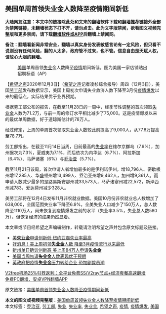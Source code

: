  <h2>美国单周首领失业金人数降至疫情期间新低</h2> <p class="notice"><b>大陆网友注意：本文中的链接除此处和文末的<a href="https://github.com/bannedbook/fanqiang" >翻墙</a>软件下载和<a href="https://github.com/killgcd/justmysocks/blob/master/README.md">翻墙推荐</a>链接外全部为禁网链接，未翻墙状态下打不开，请勿点击。此为文字版禁闻，欲看图文视频完整版和更多禁闻，请下载<a href="https://github.com/bannedbook/fanqiang">翻墙软件或APP</a>后翻墙上禁闻网。</p><p>备注：翻墙看新闻非常安全，翻墙以真实身份发表敏感言论有一定风险，但只看不说则没有任何风险，翻的人太多，政府管不过来，也不管。信息自由是天赋人权，请放心大胆的翻墙。</b></p>  <div class="entry"> <figure><figcaption> <a href="https://www.bannedbook.org/bnews/tag/%e7%be%8e%e5%9b%bd/" class="st_tag internal_tag" rel="tag" title="标签 美国 下的日志">美国</a>单周首领<a href="https://www.bannedbook.org/bnews/tag/%E5%A4%B1%E4%B8%9A/" class="st_tag internal_tag" rel="tag" title="标签 失业 下的日志">失业</a>金人数降至<a href="https://www.bannedbook.org/bnews/tag/%E7%96%AB%E6%83%85/" class="st_tag internal_tag" rel="tag" title="标签 疫情 下的日志">疫情</a>期间新低。图为美国一家店铺贴出招聘标语（AP）</figcaption></figure> <p>【<span class='wp_keywordlink_affiliate'><a href="https://www.soundofhope.org" title="希望之声" target="_blank">希望之声</a></span>2020年12月3日】（<a href="https://www.bannedbook.org/bnews/tag/%e5%b8%8c%e6%9c%9b%e4%b9%8b%e5%a3%b0/" class="st_tag internal_tag" rel="tag" title="标签 希望之声 下的日志">希望之声</a>记者凌杉综合报导）周四（12月3日），美国<a href="https://www.bannedbook.org/bnews/tag/%E5%8A%B3%E5%B7%A5%E9%83%A8/" class="st_tag internal_tag" rel="tag" title="标签 劳工部 下的日志">劳工部</a>发布数据显示，美国上周初次申请失业救济人数下降至3月份<a href="https://www.bannedbook.org/bnews/tag/%E7%96%AB%E6%83%85%E7%88%86%E5%8F%91/" class="st_tag internal_tag" rel="tag" title="标签 疫情爆发 下的日志">疫情爆发</a>以来的最低点，实际结果优于业界预期。</p> <p>根据劳工部公布的报告，在截至11月28日的一周中，经季节性调整的首次领取<a href="https://www.bannedbook.org/bnews/tag/%E5%A4%B1%E4%B8%9A%E9%87%91/" class="st_tag internal_tag" rel="tag" title="标签 失业金 下的日志">失业金</a>人数为71.2万，与前一周的修订水平相比减少了75,000。这是疫情爆发以来的最优单周数据，好于道琼斯估计的78万人。</p>  <p>经过修定，上周的单周首次领取失业金人数较此前提高了9,000人，从77.8万提高至78.7万。</p> <p>劳工部指出，在截至11月14日当周，目前最高的<a href="https://www.bannedbook.org/bnews/tag/%E5%A4%B1%E4%B8%9A%E7%8E%87/" class="st_tag internal_tag" rel="tag" title="标签 失业率 下的日志">失业率</a>在维尔京群岛（7.9%），加州据次为7.3%，夏威夷为7.1%，而后依次为内华达（6.7%）、阿拉斯加（6.4%）、马萨诸塞（6%）与<a href="https://www.bannedbook.org/bnews/tag/%E4%B9%94%E6%B2%BB%E4%BA%9A/" class="st_tag internal_tag" rel="tag" title="标签 乔治亚 下的日志">乔治亚</a>（5.7%）。</p>  <p>截至11月21日该周，首次申请人者增加最多的是伊利诺伊州，增18,796人、密歇根州增17,285人、华盛顿州增13,499人、乔治亚州增9,462人，加州增9,361人。而申请人数减少最多的是路易斯安那州减33,573人，马​​萨诸塞州减22,572，新泽西州减783，爱达荷州减少328人。</p> <p>美劳工部将在12月4日发布11月非农就业数据。美国10月份非农就业总人数增加了638,000，全国范围失业率下降至6.9%，全美失业人口减少了150万人，总人数降至1110万人，尚未恢复到疫情爆发之前的水平（失业率3.5%，失业总人数580万），但恢复经济的成果仍然显着。</p>  <p>本文章或节目经希望之声编辑制作，转载请注明希望之声并包含原文标题及链接。</p> <ul class='op-related-articles' title='相关阅读'> <li><a href='https://www.bannedbook.org/bnews/bannedvideo/20201023/1418849.html' target='_blank'>美<b>失业金</b>申请创新低 纽约亚裔失业率最高</a></li> <li><a href='https://www.bannedbook.org/bnews/cnnews/20201023/1418651.html' target='_blank'>好消息！美上周初领<b>失业金</b>人数 降至3月疫情流行以来最低</a></li> <li><a href='https://www.bannedbook.org/bnews/bannedvideo/20201009/1410605.html' target='_blank'>新州单日确诊创新高 美上周84万人申请<b>失业金</b></a></li> <li><a href='https://www.bannedbook.org/bnews/finance/20201002/1406578.html' target='_blank'>美国当周初请<b>失业金</b>人数表现优于预期</a></li> <li><a href='https://www.bannedbook.org/bnews/worldnews/20200805/1375189.html' target='_blank'>英政府把疫情<b>失业金</b>压力转给企业 恐加剧裁员潮</a></li> </ul> <p class="texttj"> <a href="https://github.com/bannedbook/fanqiang/wiki/V2ray%E6%9C%BA%E5%9C%BA" target="_blank">V2free机场25%引荐返利：全平台免费SS/V2ray节点+经济套餐高速翻墙</a><br/> <a href="https://github.com/bannedbook/fanqiang/wiki/%E7%A6%81%E9%97%BB%E7%BD%91%E5%AE%89%E5%8D%93%E7%BF%BB%E5%A2%99%E6%96%B0%E9%97%BBAPP" target="_blank">免费PC翻墙、安卓VPN翻墙APP</a></p><p>原文链接：<a class="src_link"  href="https://www.soundofhope.org/post/449818" target="_blank">美国单周首领失业金人数降至疫情期间新低</a></p><a name='sharetosocial'></a>       <div><b>本文的图文或视频完整版</b>：<a href='https://www.bannedbook.org/bnews/comments/20201204/1441711.html'>美国单周首领失业金人数降至疫情期间新低</a></div>  </div><!--END ENTRY--> <div class="postfooter"> <div>本文标签：<a href="https://www.bannedbook.org/bnews/tag/%E4%B9%94%E6%B2%BB%E4%BA%9A/" rel="tag">乔治亚</a>, <a href="https://www.bannedbook.org/bnews/tag/%E5%8A%B3%E5%B7%A5%E9%83%A8/" rel="tag">劳工部</a>, <a href="https://www.bannedbook.org/bnews/tag/%E5%A4%B1%E4%B8%9A/" rel="tag">失业</a>, <a href="https://www.bannedbook.org/bnews/tag/%E5%A4%B1%E4%B8%9A%E7%8E%87/" rel="tag">失业率</a>, <a href="https://www.bannedbook.org/bnews/tag/%E5%A4%B1%E4%B8%9A%E9%87%91/" rel="tag">失业金</a>, <a href="https://www.bannedbook.org/bnews/tag/%e5%b8%8c%e6%9c%9b%e4%b9%8b%e5%a3%b0/" rel="tag">希望之声</a>, <a href="https://www.bannedbook.org/bnews/tag/%E7%96%AB%E6%83%85/" rel="tag">疫情</a>, <a href="https://www.bannedbook.org/bnews/tag/%E7%96%AB%E6%83%85%E7%88%86%E5%8F%91/" rel="tag">疫情爆发</a>, <a href="https://www.bannedbook.org/bnews/tag/%e7%be%8e%e5%9b%bd/" rel="tag">美国</a></div>  </div><!--END POSTFOOTER--> 